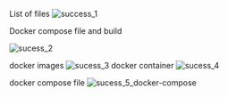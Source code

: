 List of files
![success_1](https://github.com/narharigtm/PhpMysql_project/assets/161860294/a7c2aa0c-875d-4022-90da-76c1343454f9)

Docker compose file and build

![sucess_2](https://github.com/narharigtm/PhpMysql_project/assets/161860294/12f11c0e-6b83-49c5-bf6a-24a63f6b6463)

docker images
![sucess_3](https://github.com/narharigtm/PhpMysql_project/assets/161860294/f2066ed9-20cd-458c-91ba-b31c19685552)
docker container
![sucess_4](https://github.com/narharigtm/PhpMysql_project/assets/161860294/dfbefb49-11ae-45ba-b3a2-f91b71cf607c)

docker compose file
![sucess_5_docker-compose](https://github.com/narharigtm/PhpMysql_project/assets/161860294/0162482d-998a-4993-b0d1-fb45acc74d75)


